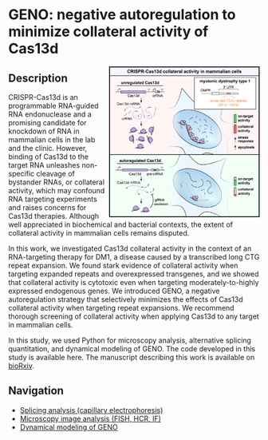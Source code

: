 # GENO: negative autoregulation to minimize collateral activity of Cas13d

<img align="right" src="graphical_abstract-01.png" alt="01-spot-overlay" width=300 border="1">

## Description

CRISPR-Cas13d is an programmable RNA-guided RNA endonuclease and a promising candidate for knockdown of RNA in mammalian cells in the lab and the clinic. However, binding of Cas13d to the target RNA unleashes non-specific cleavage of bystander RNAs, or collateral activity, which may confound RNA targeting experiments and raises concerns for Cas13d therapies. Although well appreciated in biochemical and bacterial contexts, the extent of collateral activity in mammalian cells remains disputed.

In this work, we investigated Cas13d collateral activity in the context of an RNA-targeting therapy for DM1, a disease caused by a transcribed long CTG repeat expansion. We found stark evidence of collateral activity when targeting expanded repeats and overexpressed transgenes, and we showed that collateral activity is cytotoxic even when targeting moderately-to-highly expressed endogenous genes. We introduced GENO, a negative autoregulation strategy that selectively minimizes the effects of Cas13d collateral activity when targeting repeat expansions. We recommend thorough screening of collateral activity when applying Cas13d to any target in mammalian cells.

In this study, we used Python for microscopy analysis, alternative splicing quantitation, and dynamical modeling of GENO. The code developed in this study is available here. The manuscript describing this work is available on [bioRxiv](https://www.biorxiv.org/content/10.1101/2021.12.20.473384v1).

## Navigation
- [Splicing analysis (capillary electrophoresis)](splicing_analysis)
- [Microscopy image analysis (FISH, HCR, IF)](fish_if_analysis)
- [Dynamical modeling of GENO](dynamical_modeling)